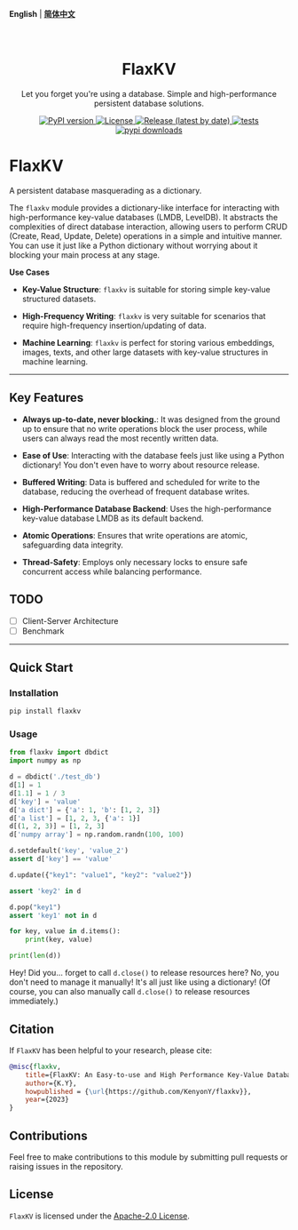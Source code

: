 
**English** | [**简体中文**](./README_ZH.md)

<h1 align="center">
    <br>
    FlaxKV
    <br>
</h1>

<p align="center">
Let you forget you're using a database.
Simple and high-performance persistent database solutions.
</p>
<p align="center">
    <a href="https://pypi.org/project/flaxkv/">
        <img src="https://img.shields.io/pypi/v/flaxkv?color=brightgreen&style=flat-square" alt="PyPI version" >
    </a>
    <a href="https://github.com/KenyonY/flaxkv/blob/main/LICENSE">
        <img alt="License" src="https://img.shields.io/github/license/KenyonY/flaxkv.svg?color=blue&style=flat-square">
    </a>
    <a href="https://github.com/KenyonY/flaxkv/releases">
        <img alt="Release (latest by date)" src="https://img.shields.io/github/v/release/KenyonY/flaxkv?&style=flat-square">
    </a>
    <a href="https://github.com/KenyonY/flaxkv/actions/workflows/ci.yml">
        <img alt="tests" src="https://img.shields.io/github/actions/workflow/status/KenyonY/flaxkv/ci.yml?style=flat-square&label=tests">
    </a>
    <a href="https://pypistats.org/packages/flaxkv">
        <img alt="pypi downloads" src="https://img.shields.io/pypi/dm/flaxkv?style=flat-square">
    </a>
</p>





# FlaxKV

A persistent database masquerading as a dictionary.

The `flaxkv` module provides a dictionary-like interface for interacting with high-performance key-value databases (LMDB, LevelDB). It abstracts the complexities of direct database interaction, allowing users to perform CRUD (Create, Read, Update, Delete) operations in a simple and intuitive manner. You can use it just like a Python dictionary without worrying about it blocking your main process at any stage.

**Use Cases**

- **Key-Value Structure**: `flaxkv` is suitable for storing simple key-value structured datasets.
 
- **High-Frequency Writing**: `flaxkv` is very suitable for scenarios that require high-frequency insertion/updating of data.
  
- **Machine Learning**: `flaxkv` is perfect for storing various embeddings, images, texts, and other large datasets with key-value structures in machine learning.

---

## Key Features

- **Always up-to-date, never blocking.**: It was designed from the ground up to ensure that no write operations block the user process, while users can always read the most recently written data.

- **Ease of Use**: Interacting with the database feels just like using a Python dictionary! You don't even have to worry about resource release.

- **Buffered Writing**: Data is buffered and scheduled for write to the database, reducing the overhead of frequent database writes.

- **High-Performance Database Backend**: Uses the high-performance key-value database LMDB as its default backend.

- **Atomic Operations**: Ensures that write operations are atomic, safeguarding data integrity.

- **Thread-Safety**: Employs only necessary locks to ensure safe concurrent access while balancing performance.

## TODO

- [ ] Client-Server Architecture
- [ ] Benchmark
---

## Quick Start

### Installation
```bash
pip install flaxkv
```
### Usage

```python
from flaxkv import dbdict
import numpy as np

d = dbdict('./test_db')
d[1] = 1
d[1.1] = 1 / 3
d['key'] = 'value'
d['a dict'] = {'a': 1, 'b': [1, 2, 3]}
d['a list'] = [1, 2, 3, {'a': 1}]
d[(1, 2, 3)] = [1, 2, 3]
d['numpy array'] = np.random.randn(100, 100)

d.setdefault('key', 'value_2')
assert d['key'] == 'value'

d.update({"key1": "value1", "key2": "value2"})

assert 'key2' in d

d.pop("key1")
assert 'key1' not in d

for key, value in d.items():
    print(key, value)

print(len(d))
```

Hey! Did you... forget to call `d.close()` to release resources here? 
No, you don't need to manage it manually! It's all just like using a dictionary! 
(Of course, you can also manually call `d.close()` to release resources immediately.)

## Citation
If `FlaxKV` has been helpful to your research, please cite:
```bibtex
@misc{flaxkv,
    title={FlaxKV: An Easy-to-use and High Performance Key-Value Database},
    author={K.Y},
    howpublished = {\url{https://github.com/KenyonY/flaxkv}},
    year={2023}
}
```

## Contributions
Feel free to make contributions to this module by submitting pull requests or raising issues in the repository.

## License
`FlaxKV` is licensed under the [Apache-2.0 License](./LICENSE).


